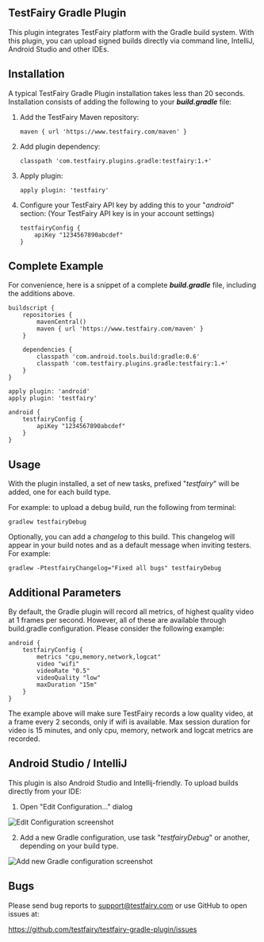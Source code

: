 TestFairy Gradle Plugin
-------------------

This plugin integrates TestFairy platform with the Gradle build system. With this plugin, you can upload signed builds directly via command line, IntelliJ, Android Studio and other IDEs.

Installation
---------

A typical TestFairy Gradle Plugin installation takes less than 20 seconds. Installation consists of adding the following to your ***build.gradle*** file:

 1. Add the TestFairy Maven repository:

        maven { url 'https://www.testfairy.com/maven' }
    
 2. Add plugin dependency: 

        classpath 'com.testfairy.plugins.gradle:testfairy:1.+'

 3. Apply plugin:

        apply plugin: 'testfairy'

 4. Configure your TestFairy API key by adding this to your "*android*" section: (Your TestFairy API key is in your account settings)

        testfairyConfig {
            apiKey "1234567890abcdef"
        }

Complete Example
----------------

For convenience, here is a snippet of a complete ***build.gradle*** file, including the additions above.

    buildscript {
        repositories {
            mavenCentral()
            maven { url 'https://www.testfairy.com/maven' }
        }
    
        dependencies {
            classpath 'com.android.tools.build:gradle:0.6'
            classpath 'com.testfairy.plugins.gradle:testfairy:1.+'
        }
    }
    
    apply plugin: 'android'
    apply plugin: 'testfairy'
    
    android {
        testfairyConfig {
            apiKey "1234567890abcdef"
        }
    }


Usage
-----

With the plugin installed, a set of new tasks, prefixed "*testfairy*" will be added, one for each build type.

For example: to upload a debug build, run the following from terminal:

    gradlew testfairyDebug
    
Optionally, you can add a *changelog* to this build. This changelog will appear in your build notes and as a default message when inviting testers. For example:

    gradlew -PtestfairyChangelog="Fixed all bugs" testfairyDebug
    
Additional Parameters
---------------------

By default, the Gradle plugin will record all metrics, of highest quality video at 1 frames per second. However, all of these are available through build.gradle configuration. Please consider the following example:

    android {
        testfairyConfig {
            metrics "cpu,memory,network,logcat"
            video "wifi"
            videoRate "0.5"
            videoQuality "low"
            maxDuration "15m"
        }
    }
    
The example above will make sure TestFairy records a low quality video, at a frame every 2 seconds, only if wifi is available. Max session duration for video is 15 minutes, and only cpu, memory, network and logcat metrics are recorded.

Android Studio / IntelliJ
-------------------------

This plugin is also Android Studio and Intellij-friendly. To upload builds directly from your IDE:

1. Open "Edit Configuration..." dialog

 ![Edit Configuration screenshot][1] 

2. Add a new Gradle configuration, use task "*testfairyDebug*" or another, depending on your build type.

 ![Add new Gradle configuration screenshot][2]

Bugs
----

Please send bug reports to support@testfairy.com or use GitHub to open issues at:

 https://github.com/testfairy/testfairy-gradle-plugin/issues


[1]: https://raw2.github.com/testfairy/testfairy-gradle-plugin/master/docs/images/preview-open-edit-configurations.png
[2]: https://raw2.github.com/testfairy/testfairy-gradle-plugin/master/docs/images/preview-add-gradle-task.png
            
